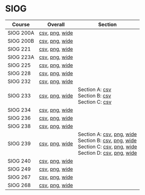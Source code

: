 # SIOG

| Course | Overall | Section |
| ------ | ------- | ------- |
| SIOG 200A | [csv](https://github.com/UCSD-Historical-Enrollment-Data/2024Fall/blob/main/overall/SIOG%20200A.csv), [png](https://raw.githubusercontent.com/UCSD-Historical-Enrollment-Data/2024Fall/main/plot_overall/SIOG%20200A.png), [wide](https://raw.githubusercontent.com/UCSD-Historical-Enrollment-Data/2024Fall/main/plot_overall_wide/SIOG%20200A.png) |  |
| SIOG 200B | [csv](https://github.com/UCSD-Historical-Enrollment-Data/2024Fall/blob/main/overall/SIOG%20200B.csv), [png](https://raw.githubusercontent.com/UCSD-Historical-Enrollment-Data/2024Fall/main/plot_overall/SIOG%20200B.png), [wide](https://raw.githubusercontent.com/UCSD-Historical-Enrollment-Data/2024Fall/main/plot_overall_wide/SIOG%20200B.png) |  |
| SIOG 221 | [csv](https://github.com/UCSD-Historical-Enrollment-Data/2024Fall/blob/main/overall/SIOG%20221.csv), [png](https://raw.githubusercontent.com/UCSD-Historical-Enrollment-Data/2024Fall/main/plot_overall/SIOG%20221.png), [wide](https://raw.githubusercontent.com/UCSD-Historical-Enrollment-Data/2024Fall/main/plot_overall_wide/SIOG%20221.png) |  |
| SIOG 223A | [csv](https://github.com/UCSD-Historical-Enrollment-Data/2024Fall/blob/main/overall/SIOG%20223A.csv), [png](https://raw.githubusercontent.com/UCSD-Historical-Enrollment-Data/2024Fall/main/plot_overall/SIOG%20223A.png), [wide](https://raw.githubusercontent.com/UCSD-Historical-Enrollment-Data/2024Fall/main/plot_overall_wide/SIOG%20223A.png) |  |
| SIOG 225 | [csv](https://github.com/UCSD-Historical-Enrollment-Data/2024Fall/blob/main/overall/SIOG%20225.csv), [png](https://raw.githubusercontent.com/UCSD-Historical-Enrollment-Data/2024Fall/main/plot_overall/SIOG%20225.png), [wide](https://raw.githubusercontent.com/UCSD-Historical-Enrollment-Data/2024Fall/main/plot_overall_wide/SIOG%20225.png) |  |
| SIOG 228 | [csv](https://github.com/UCSD-Historical-Enrollment-Data/2024Fall/blob/main/overall/SIOG%20228.csv), [png](https://raw.githubusercontent.com/UCSD-Historical-Enrollment-Data/2024Fall/main/plot_overall/SIOG%20228.png), [wide](https://raw.githubusercontent.com/UCSD-Historical-Enrollment-Data/2024Fall/main/plot_overall_wide/SIOG%20228.png) |  |
| SIOG 232 | [csv](https://github.com/UCSD-Historical-Enrollment-Data/2024Fall/blob/main/overall/SIOG%20232.csv), [png](https://raw.githubusercontent.com/UCSD-Historical-Enrollment-Data/2024Fall/main/plot_overall/SIOG%20232.png), [wide](https://raw.githubusercontent.com/UCSD-Historical-Enrollment-Data/2024Fall/main/plot_overall_wide/SIOG%20232.png) |  |
| SIOG 233 | [csv](https://github.com/UCSD-Historical-Enrollment-Data/2024Fall/blob/main/overall/SIOG%20233.csv), [png](https://raw.githubusercontent.com/UCSD-Historical-Enrollment-Data/2024Fall/main/plot_overall/SIOG%20233.png), [wide](https://raw.githubusercontent.com/UCSD-Historical-Enrollment-Data/2024Fall/main/plot_overall_wide/SIOG%20233.png) | Section A: [csv](https://github.com/UCSD-Historical-Enrollment-Data/2024Fall/blob/main/section/SIOG%20233_A.csv)<br>Section B: [csv](https://github.com/UCSD-Historical-Enrollment-Data/2024Fall/blob/main/section/SIOG%20233_B.csv)<br>Section C: [csv](https://github.com/UCSD-Historical-Enrollment-Data/2024Fall/blob/main/section/SIOG%20233_C.csv) |
| SIOG 234 | [csv](https://github.com/UCSD-Historical-Enrollment-Data/2024Fall/blob/main/overall/SIOG%20234.csv), [png](https://raw.githubusercontent.com/UCSD-Historical-Enrollment-Data/2024Fall/main/plot_overall/SIOG%20234.png), [wide](https://raw.githubusercontent.com/UCSD-Historical-Enrollment-Data/2024Fall/main/plot_overall_wide/SIOG%20234.png) |  |
| SIOG 236 | [csv](https://github.com/UCSD-Historical-Enrollment-Data/2024Fall/blob/main/overall/SIOG%20236.csv), [png](https://raw.githubusercontent.com/UCSD-Historical-Enrollment-Data/2024Fall/main/plot_overall/SIOG%20236.png), [wide](https://raw.githubusercontent.com/UCSD-Historical-Enrollment-Data/2024Fall/main/plot_overall_wide/SIOG%20236.png) |  |
| SIOG 238 | [csv](https://github.com/UCSD-Historical-Enrollment-Data/2024Fall/blob/main/overall/SIOG%20238.csv), [png](https://raw.githubusercontent.com/UCSD-Historical-Enrollment-Data/2024Fall/main/plot_overall/SIOG%20238.png), [wide](https://raw.githubusercontent.com/UCSD-Historical-Enrollment-Data/2024Fall/main/plot_overall_wide/SIOG%20238.png) |  |
| SIOG 239 | [csv](https://github.com/UCSD-Historical-Enrollment-Data/2024Fall/blob/main/overall/SIOG%20239.csv), [png](https://raw.githubusercontent.com/UCSD-Historical-Enrollment-Data/2024Fall/main/plot_overall/SIOG%20239.png), [wide](https://raw.githubusercontent.com/UCSD-Historical-Enrollment-Data/2024Fall/main/plot_overall_wide/SIOG%20239.png) | Section A: [csv](https://github.com/UCSD-Historical-Enrollment-Data/2024Fall/blob/main/section/SIOG%20239_A.csv), [png](https://raw.githubusercontent.com/UCSD-Historical-Enrollment-Data/2024Fall/main/plot_section/SIOG%20239_A.png), [wide](https://raw.githubusercontent.com/UCSD-Historical-Enrollment-Data/2024Fall/main/plot_section_wide/SIOG%20239_A.png)<br>Section B: [csv](https://github.com/UCSD-Historical-Enrollment-Data/2024Fall/blob/main/section/SIOG%20239_B.csv), [png](https://raw.githubusercontent.com/UCSD-Historical-Enrollment-Data/2024Fall/main/plot_section/SIOG%20239_B.png), [wide](https://raw.githubusercontent.com/UCSD-Historical-Enrollment-Data/2024Fall/main/plot_section_wide/SIOG%20239_B.png)<br>Section C: [csv](https://github.com/UCSD-Historical-Enrollment-Data/2024Fall/blob/main/section/SIOG%20239_C.csv), [png](https://raw.githubusercontent.com/UCSD-Historical-Enrollment-Data/2024Fall/main/plot_section/SIOG%20239_C.png), [wide](https://raw.githubusercontent.com/UCSD-Historical-Enrollment-Data/2024Fall/main/plot_section_wide/SIOG%20239_C.png)<br>Section D: [csv](https://github.com/UCSD-Historical-Enrollment-Data/2024Fall/blob/main/section/SIOG%20239_D.csv), [png](https://raw.githubusercontent.com/UCSD-Historical-Enrollment-Data/2024Fall/main/plot_section/SIOG%20239_D.png), [wide](https://raw.githubusercontent.com/UCSD-Historical-Enrollment-Data/2024Fall/main/plot_section_wide/SIOG%20239_D.png) |
| SIOG 240 | [csv](https://github.com/UCSD-Historical-Enrollment-Data/2024Fall/blob/main/overall/SIOG%20240.csv), [png](https://raw.githubusercontent.com/UCSD-Historical-Enrollment-Data/2024Fall/main/plot_overall/SIOG%20240.png), [wide](https://raw.githubusercontent.com/UCSD-Historical-Enrollment-Data/2024Fall/main/plot_overall_wide/SIOG%20240.png) |  |
| SIOG 249 | [csv](https://github.com/UCSD-Historical-Enrollment-Data/2024Fall/blob/main/overall/SIOG%20249.csv), [png](https://raw.githubusercontent.com/UCSD-Historical-Enrollment-Data/2024Fall/main/plot_overall/SIOG%20249.png), [wide](https://raw.githubusercontent.com/UCSD-Historical-Enrollment-Data/2024Fall/main/plot_overall_wide/SIOG%20249.png) |  |
| SIOG 267 | [csv](https://github.com/UCSD-Historical-Enrollment-Data/2024Fall/blob/main/overall/SIOG%20267.csv), [png](https://raw.githubusercontent.com/UCSD-Historical-Enrollment-Data/2024Fall/main/plot_overall/SIOG%20267.png), [wide](https://raw.githubusercontent.com/UCSD-Historical-Enrollment-Data/2024Fall/main/plot_overall_wide/SIOG%20267.png) |  |
| SIOG 268 | [csv](https://github.com/UCSD-Historical-Enrollment-Data/2024Fall/blob/main/overall/SIOG%20268.csv), [png](https://raw.githubusercontent.com/UCSD-Historical-Enrollment-Data/2024Fall/main/plot_overall/SIOG%20268.png), [wide](https://raw.githubusercontent.com/UCSD-Historical-Enrollment-Data/2024Fall/main/plot_overall_wide/SIOG%20268.png) |  |
